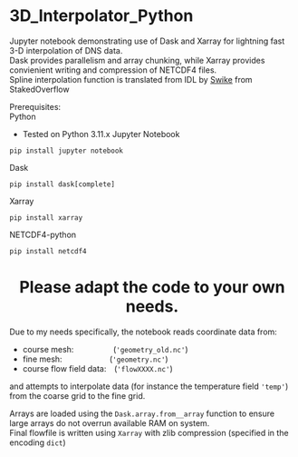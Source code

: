 # 3D_Interpolator_Python

Jupyter notebook demonstrating use of Dask and Xarray for lightning fast 3-D interpolation of DNS data. <br>
Dask provides parallelism and array chunking, while Xarray provides convienient writing and compression of NETCDF4 files. <br>
Spline interpolation function is translated from IDL by [Swike](https://stackoverflow.com/a/64266640/29046233) from StakedOverflow <br>

Prerequisites: <br>
Python <br>
- Tested on Python 3.11.x
Jupyter Notebook <br>
```
pip install jupyter notebook
```
Dask <br>
```
pip install dask[complete]
```
Xarray <br>
```
pip install xarray
```
NETCDF4-python <br>
```
pip install netcdf4
```

<h1 style="text-align:center;">Please adapt the code to your own needs.</h1>

Due to my needs specifically, the notebook reads coordinate data from: <br>
- course mesh:&emsp;&emsp;&emsp;&emsp;&emsp;(`'geometry_old.nc'`)
- fine mesh:&emsp;&emsp;&emsp;&emsp;&emsp;&emsp;(`'geometry.nc'`)
- course flow field data:&emsp;(`'flowXXXX.nc'`)

and attempts to interpolate data (for instance the temperature field `'temp'`) from the coarse grid to the fine grid. <br>

Arrays are loaded using the `Dask.array.from__array` function to ensure large arrays do not overrun available RAM on system. <br>
Final flowfile is written using `Xarray` with zlib compression (specified in the encoding `dict`)




